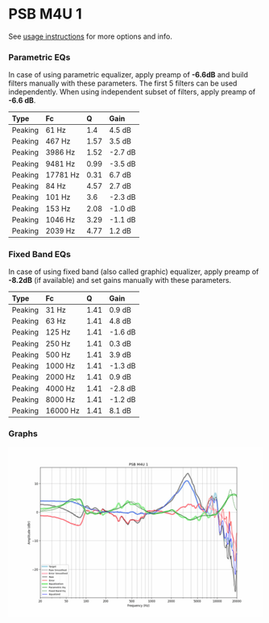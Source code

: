 # PSB M4U 1
See [usage instructions](https://github.com/jaakkopasanen/AutoEq#usage) for more options and info.

### Parametric EQs
In case of using parametric equalizer, apply preamp of **-6.6dB** and build filters manually
with these parameters. The first 5 filters can be used independently.
When using independent subset of filters, apply preamp of **-6.6 dB**.

| Type    | Fc       |    Q | Gain    |
|:--------|:---------|:-----|:--------|
| Peaking | 61 Hz    | 1.4  | 4.5 dB  |
| Peaking | 467 Hz   | 1.57 | 3.5 dB  |
| Peaking | 3986 Hz  | 1.52 | -2.7 dB |
| Peaking | 9481 Hz  | 0.99 | -3.5 dB |
| Peaking | 17781 Hz | 0.31 | 6.7 dB  |
| Peaking | 84 Hz    | 4.57 | 2.7 dB  |
| Peaking | 101 Hz   | 3.6  | -2.3 dB |
| Peaking | 153 Hz   | 2.08 | -1.0 dB |
| Peaking | 1046 Hz  | 3.29 | -1.1 dB |
| Peaking | 2039 Hz  | 4.77 | 1.2 dB  |

### Fixed Band EQs
In case of using fixed band (also called graphic) equalizer, apply preamp of **-8.2dB**
(if available) and set gains manually with these parameters.

| Type    | Fc       |    Q | Gain    |
|:--------|:---------|:-----|:--------|
| Peaking | 31 Hz    | 1.41 | 0.9 dB  |
| Peaking | 63 Hz    | 1.41 | 4.8 dB  |
| Peaking | 125 Hz   | 1.41 | -1.6 dB |
| Peaking | 250 Hz   | 1.41 | 0.3 dB  |
| Peaking | 500 Hz   | 1.41 | 3.9 dB  |
| Peaking | 1000 Hz  | 1.41 | -1.3 dB |
| Peaking | 2000 Hz  | 1.41 | 0.9 dB  |
| Peaking | 4000 Hz  | 1.41 | -2.8 dB |
| Peaking | 8000 Hz  | 1.41 | -1.2 dB |
| Peaking | 16000 Hz | 1.41 | 8.1 dB  |

### Graphs
![](./PSB%20M4U%201.png)